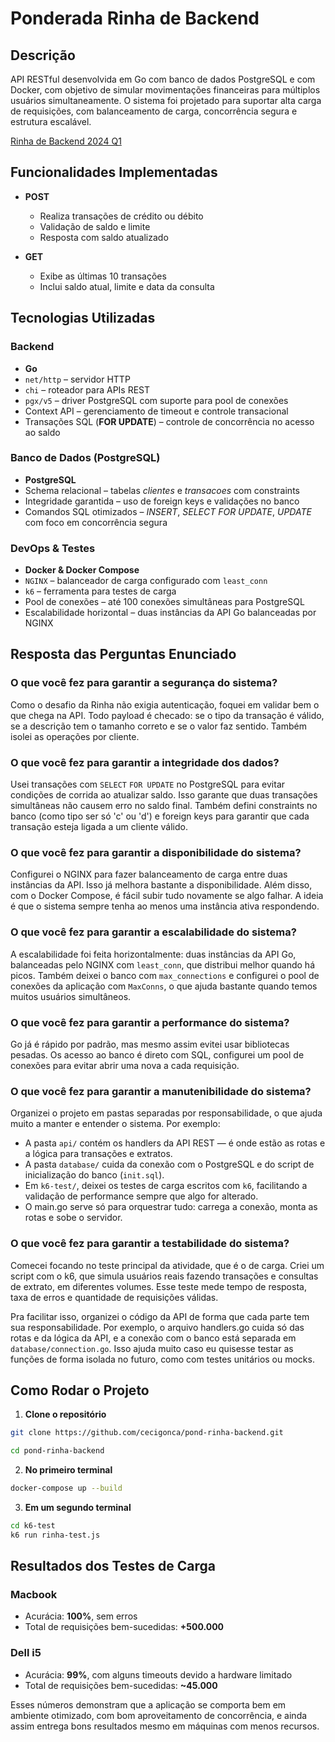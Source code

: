 # Ponderada Rinha de Backend

## Descrição

API RESTful desenvolvida em Go com banco de dados PostgreSQL e com Docker, com objetivo de simular movimentações financeiras para múltiplos usuários simultaneamente. O sistema foi projetado para suportar alta carga de requisições, com balanceamento de carga, concorrência segura e estrutura escalável.

[Rinha de Backend 2024 Q1](https://github.com/zanfranceschi/rinha-de-backend-2024-q1)

## Funcionalidades Implementadas

- **POST**
  - Realiza transações de crédito ou débito
  - Validação de saldo e limite
  - Resposta com saldo atualizado

- **GET**
  - Exibe as últimas 10 transações
  - Inclui saldo atual, limite e data da consulta

## Tecnologias Utilizadas

### Backend

- **Go**
- `net/http` – servidor HTTP
- `chi` – roteador para APIs REST
- `pgx/v5` – driver PostgreSQL com suporte para pool de conexões
- Context API – gerenciamento de timeout e controle transacional
- Transações SQL (**FOR UPDATE**) – controle de concorrência no acesso ao saldo

### Banco de Dados (PostgreSQL)

- **PostgreSQL**
- Schema relacional – tabelas *clientes* e *transacoes* com constraints
- Integridade garantida – uso de foreign keys e validações no banco
- Comandos SQL otimizados – *INSERT*, *SELECT FOR UPDATE*, *UPDATE* com foco em concorrência segura

### DevOps & Testes

- **Docker & Docker Compose**
- `NGINX` – balanceador de carga configurado com `least_conn`
- `k6` – ferramenta para testes de carga
- Pool de conexões – até 100 conexões simultâneas para PostgreSQL
- Escalabilidade horizontal – duas instâncias da API Go balanceadas por NGINX

## Resposta das Perguntas Enunciado

### O que você fez para garantir a segurança do sistema?
Como o desafio da Rinha não exigia autenticação, foquei em validar bem o que chega na API. Todo payload é checado: se o tipo da transação é válido, se a descrição tem o tamanho correto e se o valor faz sentido. Também isolei as operações por cliente.

### O que você fez para garantir a integridade dos dados?
Usei transações com `SELECT` `FOR UPDATE` no PostgreSQL para evitar condições de corrida ao atualizar saldo. Isso garante que duas transações simultâneas não causem erro no saldo final. Também defini constraints no banco (como tipo ser só 'c' ou 'd') e foreign keys para garantir que cada transação esteja ligada a um cliente válido.

### O que você fez para garantir a disponibilidade do sistema?
Configurei o NGINX para fazer balanceamento de carga entre duas instâncias da API. Isso já melhora bastante a disponibilidade. Além disso, com o Docker Compose, é fácil subir tudo novamente se algo falhar. A ideia é que o sistema sempre tenha ao menos uma instância ativa respondendo.

### O que você fez para garantir a escalabilidade do sistema?
A escalabilidade foi feita horizontalmente: duas instâncias da API Go, balanceadas pelo NGINX com `least_conn`, que distribui melhor quando há picos. Também deixei o banco com `max_connections` e configurei o pool de conexões da aplicação com `MaxConns`, o que ajuda bastante quando temos muitos usuários simultâneos.

### O que você fez para garantir a performance do sistema?
Go já é rápido por padrão, mas mesmo assim evitei usar bibliotecas pesadas. Os acesso ao banco é direto com SQL, configurei um pool de conexões para evitar abrir uma nova a cada requisição.

### O que você fez para garantir a manutenibilidade do sistema?
Organizei o projeto em pastas separadas por responsabilidade, o que ajuda muito a manter e entender o sistema. Por exemplo:
- A pasta `api/` contém os handlers da API REST — é onde estão as rotas e a lógica para transações e extratos.
- A pasta `database/` cuida da conexão com o PostgreSQL e do script de inicialização do banco (`init.sql`).
- Em `k6-test/`, deixei os testes de carga escritos com `k6`, facilitando a validação de performance sempre que algo for alterado.
- O main.go serve só para orquestrar tudo: carrega a conexão, monta as rotas e sobe o servidor.

### O que você fez para garantir a testabilidade do sistema?
Comecei focando no teste principal da atividade, que é o de carga. Criei um script com o k6, que simula usuários reais fazendo transações e consultas de extrato, em diferentes volumes. Esse teste mede tempo de resposta, taxa de erros e quantidade de requisições válidas.

Pra facilitar isso, organizei o código da API de forma que cada parte tem sua responsabilidade. Por exemplo, o arquivo handlers.go cuida só das rotas e da lógica da API, e a conexão com o banco está separada em `database/connection.go`. Isso ajuda muito caso eu quisesse testar as funções de forma isolada no futuro, como com testes unitários ou mocks.

## Como Rodar o Projeto

1. **Clone o repositório**

```bash
git clone https://github.com/cecigonca/pond-rinha-backend.git
```
```bash
cd pond-rinha-backend
```

2. **No primeiro terminal**

```bash
docker-compose up --build
```

3. **Em um segundo terminal**
   
```bash
cd k6-test
k6 run rinha-test.js
```

## Resultados dos Testes de Carga

### Macbook
- Acurácia: **100%**, sem erros
- Total de requisições bem-sucedidas: **+500.000**

### Dell i5
- Acurácia: **99%**, com alguns timeouts devido a hardware limitado
- Total de requisições bem-sucedidas: **~45.000**

Esses números demonstram que a aplicação se comporta bem em ambiente otimizado, com bom aproveitamento de concorrência, e ainda assim entrega bons resultados mesmo em máquinas com menos recursos.


